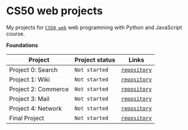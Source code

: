 # CS50 web projects
My projects for [`CS50 web`](https://cs50.harvard.edu/web/2020/) web programming with Python and JavaScript course.

**Foundations**

|Project                        |Project status                      |   Links                               
|-------------------------------|------------------------------------|---------------------------------------|
| Project 0: Search             | <code>Not started</code>           | 	 [`repository`]( linkhere) 
| Project 1: Wiki               | <code>Not started</code>           | 	 [`repository`]( linkhere)
| Project 2: Commerce           | <code>Not started</code>           | 	 [`repository`]( linkhere)
| Project 3: Mail               | <code>Not started</code>           | 	 [`repository`]( linkhere)
| Project 4: Network            | <code>Not started</code>           | 	 [`repository`]( linkhere)
| Final Project                 | <code>Not started</code>           | 	 [`repository`]( linkhere)
